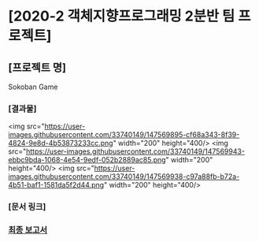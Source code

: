# [2020-2 객체지향프로그래밍 2분반 팀 프로젝트]

## [프로젝트 명]
Sokoban Game

### [결과물]
<img src="https://user-images.githubusercontent.com/33740149/147569895-cf68a343-8f39-4824-9e8d-4b53873233cc.png" width="200" height="400/>
                                                                                                                                     <img src="https://user-images.githubusercontent.com/33740149/147569943-ebbc9bda-1068-4e54-9edf-052b2889ac85.png" width="200" height="400/>
                                                                                                                                     <img src="https://user-images.githubusercontent.com/33740149/147569938-c97a88fb-b72a-4b51-baf1-1581da5f2d44.png" width="200" height="400/>

### [문서 링크]
### <a href="https://github.com/byeongdori/OOP_Project_Sokoban/tree/master/Documents"> 최종 보고서 </a>
